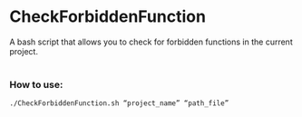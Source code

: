 # CheckForbiddenFunction
A bash script that allows you to check for forbidden functions in the current project.<br><br>
<h3>How to use:</h3>

```bash
./CheckForbiddenFunction.sh “project_name” “path_file”
```
